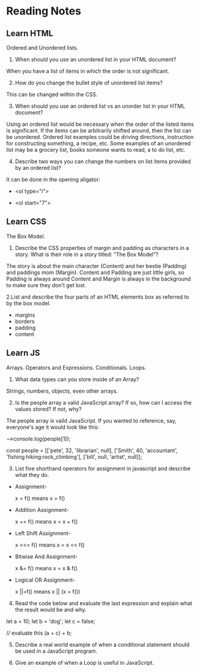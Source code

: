 # Reading Notes

## Learn HTML

Ordered and Unordered lists.

1. When should you use an unordered list in your HTML document?

When you have a list of items in which the order is not significant. 

2. How do you change the bullet style of unordered list items?

This can be changed within the CSS.

3. When should you use an ordered list vs an unorder list in your HTML document?

Using an ordered list would be necessary when the order of the listed items is significant. If the items can be arbitrarily shifted around, then the list can be unordered. Ordered list examples could be driving directions, instruction for constructing something, a recipe, etc. Some examples of an unordered list may be a grocery list, books someone wants to read, a to do list, etc.

4. Describe two ways you can change the numbers on list items provided by an ordered list?

 It can be done in the opening aligator:

- \<ol type="i">

- \<ol start="7">

## Learn CSS

The Box Model.

1. Describe the CSS properties of margin and padding as characters in a story. What is their role in a story titled: “The Box Model”?

The story is about the main character (Content) and her bestie (Padding) and paddings mom (Margin). Content and Padding are just little girls, so Padding is always around Content and Margin is always in the background to make sure they don't get lost.

2.List and describe the four parts of an HTML elements box as referred to by the box model.

- margins
- borders
- padding
- content

## Learn JS

Arrays. Operators and Expressions. Conditionals. Loops.

1. What data types can you store inside of an Array?

Strings, numbers, objects, even other arrays.

2. Is the people array a valid JavaScript array? If so, how can I access the values stored? If not, why?

The people array *is* vaild JavaScript. If you wanted to reference, say, everyone's age it would look like this:

-->console.log(people[1]);

 const people = [['pete', 32, 'librarian', null], ['Smith', 40, 'accountant', 'fishing:hiking:rock_climbing'], ['bill', null, 'artist', null]];

3. List five shorthand operators for assignment in javascript and describe what they do.

- Assignment- 

    x = f() means x = f()
- Addition Assignment- 

    x += f() means x = x + f()
- Left Shift Assignment- 
   
    x <<= f() means x = x << f()
- Bitwise And Assignment- 

    x &= f() means x = x & f()
- Logical OR Assignment-

    x ||=f() means x || (x = f())

4. Read the code below and evaluate the last expression and explain what the result would be and why.

 let a = 10;
 let b = 'dog';
 let c = false;

 // evaluate this
 (a + c) + b;


5. Describe a real world example of when a conditional statement should be used in a JavaScript program.



6. Give an example of when a Loop is useful in JavaScript.